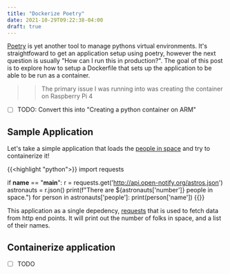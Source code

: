 ```yaml
---
title: "Dockerize Poetry"
date: 2021-10-29T09:22:38-04:00
draft: true
---
```


[Poetry](https://python-poetry.org/docs/) is yet another tool to manage pythons virtual environments. 
It's straightfoward to get an application setup using poetry, however the next question is usually "How can I run this in production?".
The goal of this post is to explore how to setup a Dockerfile that sets up the application to be able to be run as a container. 

>> The primary issue I was running into was creating the container on Raspberry Pi 4
- [ ] TODO: Convert this into "Creating a python container on ARM"

## Sample Application

Let's take a simple application that loads the [people in space](http://open-notify.org/Open-Notify-API/People-In-Space/) and try to containerize it!

{{<highlight "python">}}
import requests

if __name__ == "__main__":
    r = requests.get('http://api.open-notify.org/astros.json')
    astronauts = r.json()
    print(f"There are ${astronauts['number']} people in space.")
    for person in astronauts['people']:
        print(person['name'])
{{</highlight>}}

This application as a single depedency, [requests](https://docs.python-requests.org/en/latest/) that is used to fetch data from http end points. It will print out the number of folks in space, and a list of their names.

## Containerize application

- [ ] TODO

